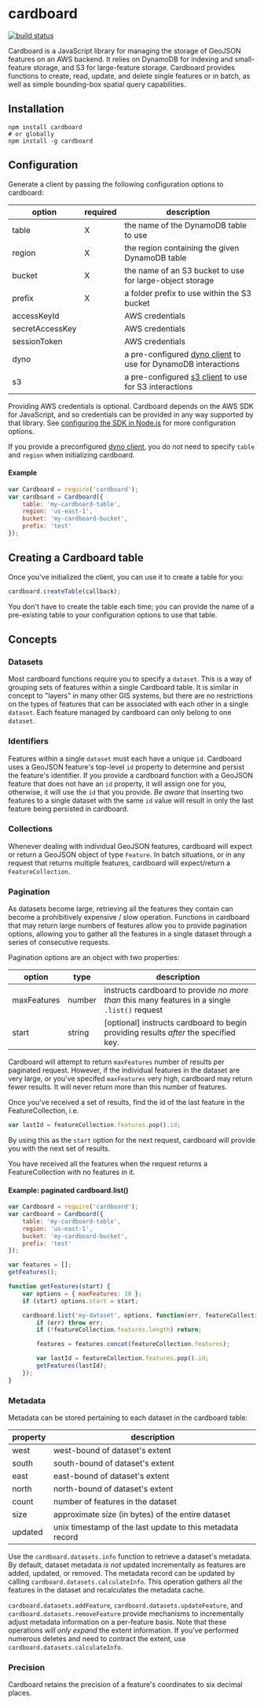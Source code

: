 # cardboard

[![build status](https://secure.travis-ci.org/mapbox/cardboard.png)](http://travis-ci.org/mapbox/cardboard)

Cardboard is a JavaScript library for managing the storage of GeoJSON features on an AWS backend. It relies on DynamoDB for indexing and small-feature storage, and S3 for large-feature storage. Cardboard provides functions to create, read, update, and delete single features or in batch, as well as simple bounding-box spatial query capabilities.

## Installation

    npm install cardboard
    # or globally
    npm install -g cardboard

## Configuration

Generate a client by passing the following configuration options to cardboard:

option | required | description
--- | --- | ---
table | X | the name of the DynamoDB table to use
region | X | the region containing the given DynamoDB table
bucket | X | the name of an S3 bucket to use for large-object storage
prefix | X | a folder prefix to use within the S3 bucket
accessKeyId | | AWS credentials
secretAccessKey | | AWS credentials
sessionToken | | AWS credentials
dyno | | a pre-configured [dyno client](https://github.com/mapbox/dyno) to use for DynamoDB interactions
s3 | | a pre-configured [s3 client](http://docs.aws.amazon.com/AWSJavaScriptSDK/latest/AWS/S3.html) to use for S3 interactions

Providing AWS credentials is optional. Cardboard depends on the AWS SDK for JavaScript, and so credentials can be provided in any way supported by that library. See [configuring the SDK in Node.js](http://docs.aws.amazon.com/AWSJavaScriptSDK/guide/node-configuring.html) for more configuration options.

If you provide a preconfigured [dyno client](https://github.com/mapbox/dyno), you do not need to specify `table` and `region` when initializing cardboard.

#### Example

```js
var Cardboard = require('cardboard');
var cardboard = Cardboard({
    table: 'my-cardboard-table',
    region: 'us-east-1',
    bucket: 'my-cardboard-bucket',
    prefix: 'test'
});
```

## Creating a Cardboard table

Once you've initialized the client, you can use it to create a table for you:

```js
cardboard.createTable(callback);
```

You don't have to create the table each time; you can provide the name of a pre-existing table to your configuration options to use that table.

## Concepts

### Datasets

Most cardboard functions require you to specify a `dataset`. This is a way of grouping sets of features within a single Cardboard table. It is similar in concept to "layers" in many other GIS systems, but there are no restrictions on the types of features that can be associated with each other in a single `dataset`. Each feature managed by cardboard can only belong to one `dataset`.

### Identifiers

Features within a single `dataset` must each have a unique `id`. Cardboard uses a GeoJSON feature's top-level `id` property to determine and persist the feature's identifier. If you provide a cardboard function with a GeoJSON feature that does not have an `id` property, it will assign one for you, otherwise, it will use the `id` that you provide. *Be aware* that inserting two features to a single dataset with the same `id` value will result in only the last feature being persisted in cardboard.

### Collections

Whenever dealing with individual GeoJSON features, cardboard will expect or return a GeoJSON object of type `Feature`. In batch situations, or in any request that returns multiple features, cardboard will expect/return a `FeatureCollection`.

### Pagination

As datasets become large, retrieving all the features they contain can become a prohibitively expensive / slow operation. Functions in cardboard that may return large numbers of features allow you to provide pagination options, allowing you to gather all the features in a single dataset through a series of consecutive requests.

Pagination options are an object with two properties:

option | type | description
--- | --- | ---
maxFeatures | number | instructs cardboard to provide *no more than* this many features in a single `.list()` request
start | string | [optional] instructs cardboard to begin providing results *after* the specified key.

Cardboard will attempt to return `maxFeatures` number of results per paginated request. However, if the individual features in the dataset are very large, or you've specifed `maxFeatures` very high, cardboard may return fewer results. It will never return more than this number of features.

Once you've received a set of results, find the id of the last feature in the FeatureCollection, i.e.

```js
var lastId = featureCollection.features.pop().id;
```

By using this as the `start` option for the next request, cardboard will provide you with the next set of results.

You have received all the features when the request returns a FeatureCollection with no features in it.

#### Example: paginated cardboard.list()

```js
var Cardboard = require('cardboard');
var cardboard = Cardboard({
    table: 'my-cardboard-table',
    region: 'us-east-1',
    bucket: 'my-cardboard-bucket',
    prefix: 'test'
});

var features = [];
getFeatures();

function getFeatures(start) {
    var options = { maxFeatures: 10 };
    if (start) options.start = start;

    cardboard.list('my-dataset', options, function(err, featureCollection) {
        if (err) throw err;
        if (!featureCollection.features.length) return;

        features = features.concat(featureCollection.features);

        var lastId = featureCollection.features.pop().id;
        getFeatures(lastId);
    });
}
```

### Metadata

Metadata can be stored pertaining to each dataset in the cardboard table:

property | description
--- | ---
west | west-bound of dataset's extent
south | south-bound of dataset's extent
east | east-bound of dataset's extent
north | north-bound of dataset's extent
count | number of features in the dataset
size | approximate size (in bytes) of the entire dataset
updated | unix timestamp of the last update to this metadata record

Use the `cardboard.datasets.info` function to retrieve a dataset's metadata. By default, dataset metadata *is not* updated incrementally as features are added, updated, or removed. The metadata record can be updated by calling `cardboard.datasets.calculateInfo`. This operation gathers all the features in the dataset and recalculates the metadata cache.

`cardboard.datasets.addFeature`, `cardboard.datasets.updateFeature`, and `cardboard.datasets.removeFeature` provide mechanisms to incrementally adjust metadata information on a per-feature basis. Note that these operations *will only expand* the extent information. If you've performed numerous deletes and need to contract the extent, use `cardboard.datasets.calculateInfo`.

### Precision

Cardboard retains the precision of a feature's coordinates to six decimal places.
